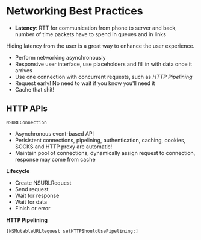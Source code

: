 Networking Best Practices
==========

* **Latency**: RTT for communication from phone to server and back, number of time packets have to spend in queues and in links

Hiding latency from the user is a great way to enhance the user experience.

* Perform networking asynchronously
* Responsive user interface, use placeholders and fill in with data once it arrives
* Use one connection with concurrent requests, such as *HTTP Pipelining*
* Request early!  No need to wait if you know you'll need it
* Cache that shit!


HTTP APIs
-----

```NSURLConnection```

* Asynchronous event-based API
* Perisistent connections, pipelining, authentication, caching, cookies, SOCKS and HTTP proxy are automatic!
* Maintain pool of connections, dynamically assign request to connection, response may come from cache

**Lifecycle**

* Create NSURLRequest
* Send request
* Wait for response
* Wait for data
* Finish or error

**HTTP Pipelining**

```[NSMutableURLRequest setHTTPShouldUsePipelining:]```


